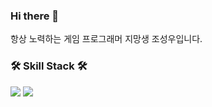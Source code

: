 <h3> Hi there 👋</h3>
<p>
항상 노력하는 게임 프로그래머 지망생 조성우입니다.
</p>


<h3>🛠 Skill Stack 🛠</h3>
<div>
<img src="https://img.shields.io/badge/C-A8B9CC?style=flat-square&logo=C&logoColor=white"/>
<img src="https://img.shields.io/badge/C++-00599C?style=flat-square&logo=C++&logoColor=white"/>
</div>


